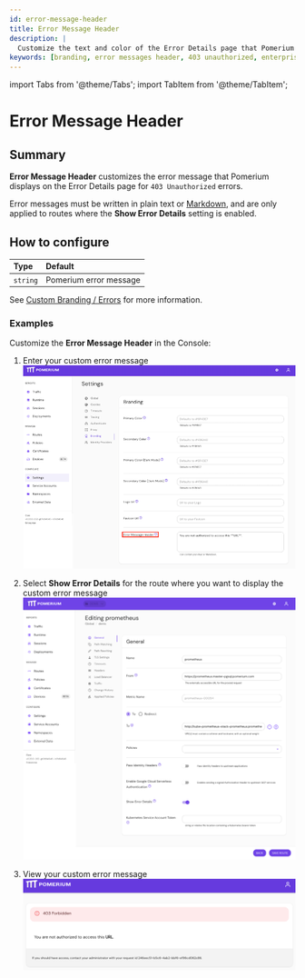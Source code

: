 ```yaml
---
id: error-message-header
title: Error Message Header
description: |
  Customize the text and color of the Error Details page that Pomerium throws for 403 Unauthorized errors.
keywords: [branding, error messages header, 403 unauthorized, enterprise console]
---
```


import Tabs from '@theme/Tabs';
import TabItem from '@theme/TabItem';

# Error Message Header

## Summary

**Error Message Header** customizes the error message that Pomerium displays on the Error Details page for `403 Unauthorized` errors.

Error messages must be written in plain text or [Markdown](https://www.markdownguide.org/basic-syntax/), and are only applied to routes where the **Show Error Details** setting is enabled.

## How to configure

| **Type** | **Default** |
| :--- | :--- |
| `string` | Pomerium error message |

See [Custom Branding / Errors](/docs/capabilities/branding) for more information.

### Examples

Customize the **Error Message Header** in the Console:

  1. Enter your custom error message
![Error message box](./img/branding-error-message-header.png)

  1. Select **Show Error Details** for the route where you want to display the custom error message
![Show error details for a specific route](./img/branding-show-error-details.png)

  1. View your custom error message
![Shows custom error message](./img/branding-custom-error-message.png)
